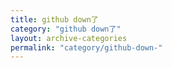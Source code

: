 ```yaml
---
title: github down了
category: "github down了"
layout: archive-categories
permalink: "category/github-down-"
---
```

